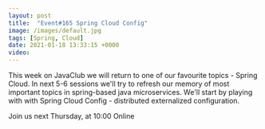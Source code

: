 ```yaml
---
layout: post
title:  "Event#165 Spring Cloud Config"
image: /images/default.jpg
tags: [Spring, Cloud]
date: 2021-01-18 13:33:15 +0000
video: 
---
```


This week on JavaClub we will return to one of our favourite topics - Spring Cloud. In next 5-6 sessions we'll try to refresh our memory of most important topics in spring-based java microservices. We'll start by playing with with Spring Cloud Config - distributed externalized configuration.

Join us next Thursday, at 10:00 Online
